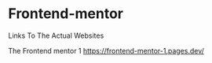 # Frontend-mentor

Links To The Actual Websites

The Frontend mentor 1 
https://frontend-mentor-1.pages.dev/
